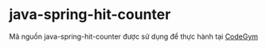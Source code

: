 # java-spring-hit-counter
Mã nguồn java-spring-hit-counter được sử dụng để thực hành tại [CodeGym](https://codegym.vn)
